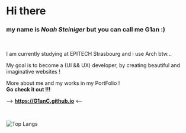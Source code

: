 # Hi there 

### my name is *Noah Steiniger* but you can call me G1an :)

<br>

I am currently studying at EPITECH Strasbourg and i use Arch btw...

My goal is to become a (UI && UX) developer, by creating beautiful and imaginative websites !

More about me and my works in my PortFolio ! <br> **Go check it out !!!**

-->   **https://G1anC.github.io**   <--

<br>

![Top Langs](https://github-readme-stats.vercel.app/api/top-langs/?username=G1anC&layout=compact&theme=github_dark)
